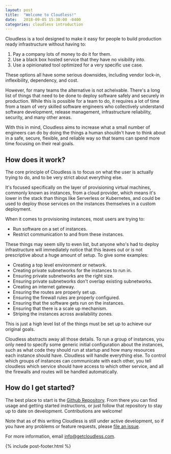 ```yaml
---
layout: post
title:  "Welcome to Cloudless!"
date:   2018-09-05 15:30:00 -0400
categories: cloudless introduction
---
```

Cloudless is a tool designed to make it easy for people to build production
ready infrastructure without having to:

1. Pay a company lots of money to do it for them.
2. Use a black box hosted service that they have no visibility into.
3. Use a opinionated tool optimized for a very specific use case.

These options all have some serious downsides, including vendor lock-in,
inflexibility, dependency, and cost.

However, for many teams the alternative is not acheivable.  There's a long list
of things that need to be done to deploy software safely and securely in
production.  While this is possible for a team to do, it requires a lot of time
from a team of very skilled software engineers who collectively understand
software development, release management, infrastructure reliability, security,
and many other areas.

With this in mind, Cloudless aims to increase what a small number of engineers
can do by doing the things a human shouldn't have to think about in a safe,
secure, flexible, and reliable way so that teams can spend more time focusing on
their real goals.

## How does it work?

The core principle of Cloudless is to focus on what the user is actually trying
to do, and to be very strict about everything else.

It's focused specifically on the layer of provisioning virtual machines,
commonly known as instances, from a cloud provider, which means it's lower in
the stack than things like Serverless or Kubernetes, and could be used to deploy
those services on the instances themselves in a custom deployment.

When it comes to provisioning instances, most users are trying to:

- Run software on a set of instances.
- Restrict communication to and from these instances.

These things may seem silly to even list, but anyone who's had to deploy
infrastructure will immediately notice that this leaves out or is not
prescriptive about a huge amount of setup.  To give some examples:

- Creating a top level environment or network.
- Creating private subnetworks for the instances to run in.
- Ensuring private subnetworks are the right size.
- Ensuring private subnetworks don't overlap existing subnetworks.
- Creating an internet gateway.
- Ensuring the routes are properly set up.
- Ensuring the firewall rules are properly configured.
- Ensuring that the software gets run on the instances.
- Ensuring that there is a scale up mechanism.
- Striping the instances across availability zones.

This is just a high level list of the things must be set up to achieve our
original goals.

Cloudless abstracts away all those details.  To run a group of instances, you
only need to specify some generic initial configuration about the instances,
such as what code they should run at startup and how many resources each
instance should have.  Cloudless will handle everything else.  To control which
groups of instances can communicate with each other, you tell cloudless which
service should have access to which other service, and all the firewalls and
routes will be handled automatically.

## How do I get started?

The best place to start is the [Github
Repository](https://github.com/getcloudless/cloudless).  From there you can find
usage and getting started instructions, or just follow that repository to stay
up to date on development.  Contributions are welcome!

Note that as of this writing Cloudless is still under active development, so if
you have any problems or feature requests, please [file an
issue](https://github.com/getcloudless/cloudless/issues).

For more information, email
[info@getcloudless.com](mailto:info@getcloudless.com).

{% include post-footer.html %}
